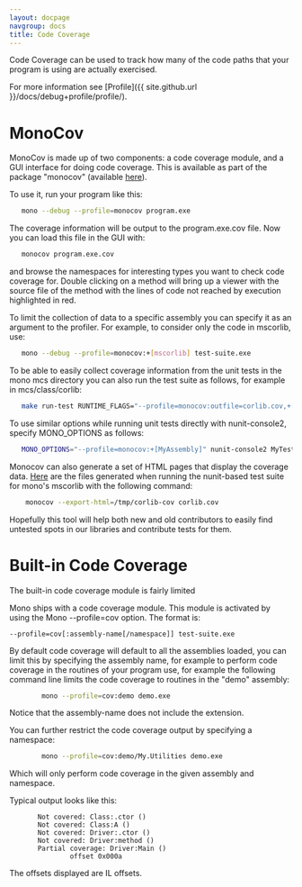 ```yaml
---
layout: docpage
navgroup: docs
title: Code Coverage
---
```


Code Coverage can be used to track how many of the code paths that your program is using are actually exercised.

For more information see [Profile]({{ site.github.url }}/docs/debug+profile/profile/).

MonoCov
=======

MonoCov is made up of two components: a code coverage module, and a GUI interface for doing code coverage. This is available as part of the package "monocov" (available [here](http://github.com/mono/monocov)).

To use it, run your program like this:

``` bash
   mono --debug --profile=monocov program.exe
```

The coverage information will be output to the program.exe.cov file. Now you can load this file in the GUI with:

``` bash
   monocov program.exe.cov
```

and browse the namespaces for interesting types you want to check code coverage for. Double clicking on a method will bring up a viewer with the source file of the method with the lines of code not reached by execution highlighted in red.

To limit the collection of data to a specific assembly you can specify it as an argument to the profiler. For example, to consider only the code in mscorlib, use:

``` bash
   mono --debug --profile=monocov:+[mscorlib] test-suite.exe
```

To be able to easily collect coverage information from the unit tests in the mono mcs directory you can also run the test suite as follows, for example in mcs/class/corlib:

``` bash
   make run-test RUNTIME_FLAGS="--profile=monocov:outfile=corlib.cov,+[mscorlib]"
```

To use similar options while running unit tests directly with nunit-console2, specify MONO\_OPTIONS as follows:

``` bash
   MONO_OPTIONS="--profile=monocov:+[MyAssembly]" nunit-console2 MyTestAssembly.dll
```

Monocov can also generate a set of HTML pages that display the coverage data. [Here](http://primates.ximian.com/~lupus/corlib-cov/project.html) are the files generated when running the nunit-based test suite for mono's mscorlib with the following command:

``` bash
    monocov --export-html=/tmp/corlib-cov corlib.cov
```

Hopefully this tool will help both new and old contributors to easily find untested spots in our libraries and contribute tests for them.

Built-in Code Coverage
======================

The built-in code coverage module is fairly limited

Mono ships with a code coverage module. This module is activated by using the Mono --profile=cov option. The format is:

    --profile=cov[:assembly-name[/namespace]] test-suite.exe

 By default code coverage will default to all the assemblies loaded, you can limit this by specifying the assembly name, for example to perform code coverage in the routines of your program use, for example the following command line limits the code coverage to routines in the "demo" assembly:

``` bash
        mono --profile=cov:demo demo.exe
```

Notice that the assembly-name does not include the extension.

You can further restrict the code coverage output by specifying a namespace:

``` bash
        mono --profile=cov:demo/My.Utilities demo.exe
```

Which will only perform code coverage in the given assembly and namespace.

Typical output looks like this:

           Not covered: Class:.ctor ()
           Not covered: Class:A ()
           Not covered: Driver:.ctor ()
           Not covered: Driver:method ()
           Partial coverage: Driver:Main ()
                   offset 0x000a

The offsets displayed are IL offsets.
